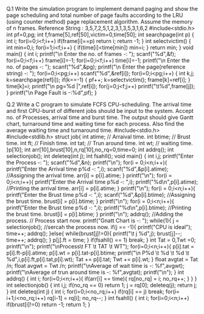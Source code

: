 Q.1 Write the simulation program to implement demand paging and show the page scheduling and total number of page faults according to the LRU (using counter method) 
page replacement algorithm. Assume the memory of n frames. 
Reference String : 3,5,7,2,5,1,2,3,1,3,5,3,1,6,2
#include<stdio.h>
int pf=0,pg;
int f,frame[5],ref[50],victim=0,time[50];
int searchpage(int p)
{
int i;
for(i=0;i<f;i++)
if(frame[i]==p)
return i;
return -1;
}
int selectvictim()
{
int min=0,i;
for(i=1;i<f;i++)
{
if(time[i]<time[min])
min=i;
}
return min;
}
void main()
{
int i;
printf("\n Enter the no. of frames -: ");
scanf("%d",&f);
for(i=0;i<f;i++)
frame[i]=-1;
for(i=0;i<f;i++)
time[i]=-1;
printf("\n Enter the no. of pages -: ");
scanf("%d",&pg);
printf("\n Enter the page(reference string) -: ");
for(i=0;i<pg;i++)
scanf("%d",&ref[i]);
for(i=0;i<pg;i++)
{
int k,j;
k=searchpage(ref[i]);
if(k==-1)
{
pf++;
k=selectvictim();
frame[k]=ref[i];
}
time[k]=i;
printf("\n pg=%d |",ref[i]);
for(j=0;j<f;j++)
printf("\t%d",frame[j]);
}
printf("\n Page Fault is -:%d",pf);
}


Q.2 Write a C program to simulate FCFS CPU-scheduling. The arrival time and first CPU-burst of different jobs should be input to the system. Accept no. of 
Processes, arrival time and burst time. The output should give Gantt chart, turnaround time and waiting time for each process. Also find the average 
waiting time and turnaround time.
#include<stdio.h>
#include<stdlib.h>
struct job{
int atime; // Arraival time.
int btime; // Brust time.
int ft; // Finish time.
int tat; // Trun around time.
int wt; // waiting time.
}p[10];
int arr[10],brust[10],n,rq[10],no_rq=0,time=0;
int addrq();
int selectionjob();
int deleteq(int j);
int fsahll();
void main()
{
int i,j;
printf("Enter the Process -: ");
scanf("%d",&n);
printf("\n");
for(i = 0;i<n;i++){
printf("Enter the Arrival time p%d -: ",i);
scanf("%d",&p[i].atime); //Assigning the arrival time.
arr[i] = p[i].atime;
}
printf("\n");
for(i = 0;i<n;i++){
printf("Enter the Arrival time p%d -: ",i);
printf("%d\n",p[i].atime); //Printing the arrival time.
arr[i] = p[i].atime;
}
printf("\n");
for(i = 0;i<n;i++){
printf("Enter the Brust time p%d -: ",i);
scanf("%d",&p[i].btime); //Assigning the brust time.
brust[i] = p[i].btime;
}
printf("\n");
for(i = 0;i<n;i++){
printf("Enter the Brust time p%d -: ",i);
printf("%d\n",p[i].btime); //Printing the brust time.
brust[i] = p[i].btime;
}
printf("\n");
addrq(); //Adding the process.
// Process start now.
printf("Gnatt Chart is -: ");
while(1){
j = selectionjob(); //sercah the process now.
if(j == -1){
printf("CPU is ideal");
time++;
addrq(); 
}else{
while(brust[j]!=0){
printf("\t j %d",j);
brust[j]--;
time++;
addrq();
}
p[j].ft = time;
}
if(fsahll() == 1)
break;
}
int Tat = 0,Twt =0;
printf("\n");
printf("\nProcess\t FT \t TAT \t WT");
for(i=0;i<n;i++){
p[i].tat = p[i].ft-p[i].atime;
p[i].wt = p[i].tat-p[i].btime;
printf("\n P%d \t %d \t %d \t %d",i,p[i].ft,p[i].tat,p[i].wt);
Tat += p[i].tat;
Twt += p[i].wt;
}
float avgtat = Tat /n;
float avgwt = Twt /n;
printf("\nAverage of wait time is -: %f",avgwt);
printf("\nAverage of trun around time is -: %f",avgtat);
printf("\n");
}
int addrq()
{
int i;
for(i=0;i<n;i++){
if(arr[i] == time){
rq[no_rq] = i;
no_rq++;
}
}
}
int selectionjob()
{
int i,j;
if(no_rq == 0)
return 1;
j = rq[0];
deleteq(j);
return j;
}
int deleteq(int j)
{
int i;
for(i=0;i<no_rq;i++)
if(rq[i] == j)
break;
for(i= i+1;i<no_rq;i++)
rq[i-1] = rq[i];
no_rq--;
}
int fsahll()
{
int i;
for(i=0;i<n;i++)
if(brust[i]!=0)
return -1;
return 1; 
}
